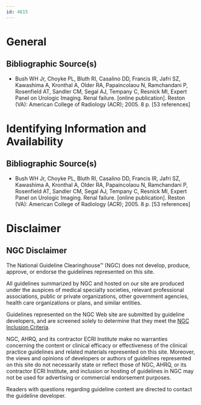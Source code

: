 ```yaml
---
id: 4615
---
```


# General

## Bibliographic Source(s)

- Bush WH Jr, Choyke PL, Bluth RI, Casalino DD, Francis IR, Jafri SZ, Kawashima A, Kronthal A, Older RA, Papaincolaou N, Ramchandani P, Rosenfield AT, Sandler CM, Segal AJ, Tempany C, Resnick MI, Expert Panel on Urologic Imaging. Renal failure. [online publication]. Reston (VA): American College of Radiology (ACR); 2005. 8 p. [53 references]

# Identifying Information and Availability

## Bibliographic Source(s)

- Bush WH Jr, Choyke PL, Bluth RI, Casalino DD, Francis IR, Jafri SZ, Kawashima A, Kronthal A, Older RA, Papaincolaou N, Ramchandani P, Rosenfield AT, Sandler CM, Segal AJ, Tempany C, Resnick MI, Expert Panel on Urologic Imaging. Renal failure. [online publication]. Reston (VA): American College of Radiology (ACR); 2005. 8 p. [53 references]

# Disclaimer

## NGC Disclaimer

The National Guideline Clearinghouse™ (NGC) does not develop, produce, approve, or endorse the guidelines represented on this site.

All guidelines summarized by NGC and hosted on our site are produced under the auspices of medical specialty societies, relevant professional associations, public or private organizations, other government agencies, health care organizations or plans, and similar entities.

Guidelines represented on the NGC Web site are submitted by guideline developers, and are screened solely to determine that they meet the [NGC Inclusion Criteria](/help-and-about/summaries/inclusion-criteria).

NGC, AHRQ, and its contractor ECRI Institute make no warranties concerning the content or clinical efficacy or effectiveness of the clinical practice guidelines and related materials represented on this site. Moreover, the views and opinions of developers or authors of guidelines represented on this site do not necessarily state or reflect those of NGC, AHRQ, or its contractor ECRI Institute, and inclusion or hosting of guidelines in NGC may not be used for advertising or commercial endorsement purposes.

Readers with questions regarding guideline content are directed to contact the guideline developer.

